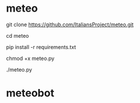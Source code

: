 # meteo

git clone https://github.com/ItaliansProject/meteo.git

cd meteo

pip install -r requirements.txt

chmod +x meteo.py

./meteo.py

# meteobot